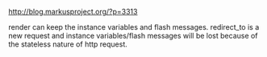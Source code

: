 http://blog.markusproject.org/?p=3313

render can keep the instance variables and flash messages. redirect_to is a new request and instance
variables/flash messages will be lost because of the stateless nature of http request.
